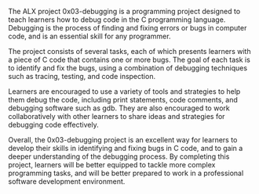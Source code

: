 The ALX project 0x03-debugging is a programming project designed to teach learners how to debug code in the C programming language. Debugging is the process of finding and fixing errors or bugs in computer code, and is an essential skill for any programmer.

The project consists of several tasks, each of which presents learners with a piece of C code that contains one or more bugs. The goal of each task is to identify and fix the bugs, using a combination of debugging techniques such as tracing, testing, and code inspection.

Learners are encouraged to use a variety of tools and strategies to help them debug the code, including print statements, code comments, and debugging software such as gdb. They are also encouraged to work collaboratively with other learners to share ideas and strategies for debugging code effectively.

Overall, the 0x03-debugging project is an excellent way for learners to develop their skills in identifying and fixing bugs in C code, and to gain a deeper understanding of the debugging process. By completing this project, learners will be better equipped to tackle more complex programming tasks, and will be better prepared to work in a professional software development environment.